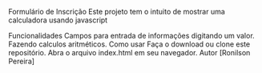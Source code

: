 Formulário de Inscrição
Este projeto tem o intuito de mostrar uma calculadora usando javascript

Funcionalidades
Campos para entrada de informações digitando um valor.
Fazendo calculos aritméticos.
Como usar
Faça o download ou clone este repositório.
Abra o arquivo index.html em seu navegador.
Autor
[Ronilson Pereira]
